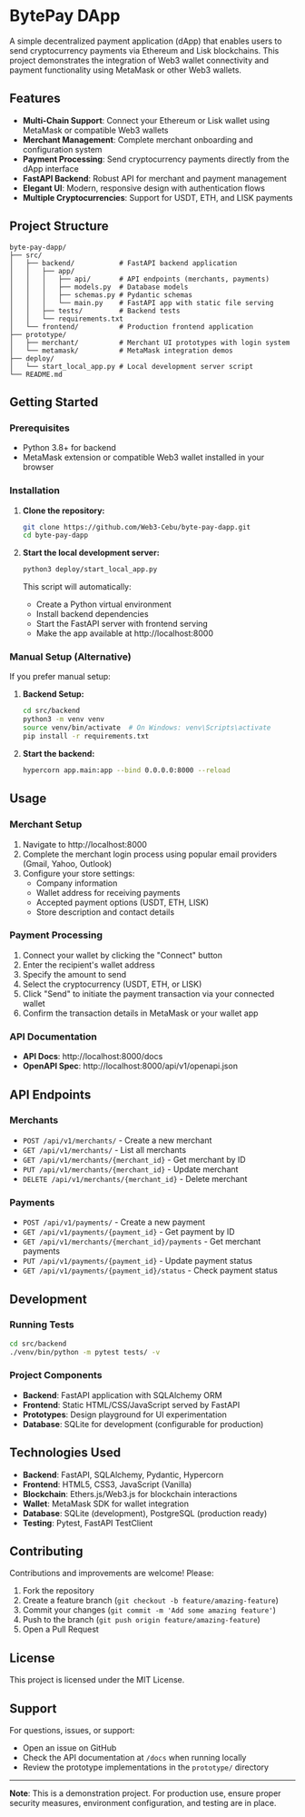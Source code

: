 # BytePay DApp

A simple decentralized payment application (dApp) that enables users to send cryptocurrency payments via Ethereum and Lisk blockchains. This project demonstrates the integration of Web3 wallet connectivity and payment functionality using MetaMask or other Web3 wallets.

## Features

- **Multi-Chain Support**: Connect your Ethereum or Lisk wallet using MetaMask or compatible Web3 wallets
- **Merchant Management**: Complete merchant onboarding and configuration system
- **Payment Processing**: Send cryptocurrency payments directly from the dApp interface
- **FastAPI Backend**: Robust API for merchant and payment management
- **Elegant UI**: Modern, responsive design with authentication flows
- **Multiple Cryptocurrencies**: Support for USDT, ETH, and LISK payments

## Project Structure

```
byte-pay-dapp/
├── src/
│   ├── backend/           # FastAPI backend application
│   │   ├── app/
│   │   │   ├── api/       # API endpoints (merchants, payments)
│   │   │   ├── models.py  # Database models
│   │   │   ├── schemas.py # Pydantic schemas
│   │   │   └── main.py    # FastAPI app with static file serving
│   │   ├── tests/         # Backend tests
│   │   └── requirements.txt
│   └── frontend/          # Production frontend application
├── prototype/
│   ├── merchant/          # Merchant UI prototypes with login system
│   └── metamask/          # MetaMask integration demos
├── deploy/
│   └── start_local_app.py # Local development server script
└── README.md
```

## Getting Started

### Prerequisites

- Python 3.8+ for backend
- MetaMask extension or compatible Web3 wallet installed in your browser

### Installation

1. **Clone the repository:**
   ```bash
   git clone https://github.com/Web3-Cebu/byte-pay-dapp.git
   cd byte-pay-dapp
   ```

2. **Start the local development server:**
   ```bash
   python3 deploy/start_local_app.py
   ```

   This script will automatically:
   - Create a Python virtual environment
   - Install backend dependencies
   - Start the FastAPI server with frontend serving
   - Make the app available at http://localhost:8000

### Manual Setup (Alternative)

If you prefer manual setup:

1. **Backend Setup:**
   ```bash
   cd src/backend
   python3 -m venv venv
   source venv/bin/activate  # On Windows: venv\Scripts\activate
   pip install -r requirements.txt
   ```

2. **Start the backend:**
   ```bash
   hypercorn app.main:app --bind 0.0.0.0:8000 --reload
   ```

## Usage

### Merchant Setup
1. Navigate to http://localhost:8000
2. Complete the merchant login process using popular email providers (Gmail, Yahoo, Outlook)
3. Configure your store settings:
   - Company information
   - Wallet address for receiving payments
   - Accepted payment options (USDT, ETH, LISK)
   - Store description and contact details

### Payment Processing
1. Connect your wallet by clicking the "Connect" button
2. Enter the recipient's wallet address
3. Specify the amount to send
4. Select the cryptocurrency (USDT, ETH, or LISK)
5. Click "Send" to initiate the payment transaction via your connected wallet
6. Confirm the transaction details in MetaMask or your wallet app

### API Documentation
- **API Docs**: http://localhost:8000/docs
- **OpenAPI Spec**: http://localhost:8000/api/v1/openapi.json

## API Endpoints

### Merchants
- `POST /api/v1/merchants/` - Create a new merchant
- `GET /api/v1/merchants/` - List all merchants
- `GET /api/v1/merchants/{merchant_id}` - Get merchant by ID
- `PUT /api/v1/merchants/{merchant_id}` - Update merchant
- `DELETE /api/v1/merchants/{merchant_id}` - Delete merchant

### Payments
- `POST /api/v1/payments/` - Create a new payment
- `GET /api/v1/payments/{payment_id}` - Get payment by ID
- `GET /api/v1/merchants/{merchant_id}/payments` - Get merchant payments
- `PUT /api/v1/payments/{payment_id}` - Update payment status
- `GET /api/v1/payments/{payment_id}/status` - Check payment status

## Development

### Running Tests
```bash
cd src/backend
./venv/bin/python -m pytest tests/ -v
```

### Project Components

- **Backend**: FastAPI application with SQLAlchemy ORM
- **Frontend**: Static HTML/CSS/JavaScript served by FastAPI
- **Prototypes**: Design playground for UI experimentation
- **Database**: SQLite for development (configurable for production)

## Technologies Used

- **Backend**: FastAPI, SQLAlchemy, Pydantic, Hypercorn
- **Frontend**: HTML5, CSS3, JavaScript (Vanilla)
- **Blockchain**: Ethers.js/Web3.js for blockchain interactions
- **Wallet**: MetaMask SDK for wallet integration
- **Database**: SQLite (development), PostgreSQL (production ready)
- **Testing**: Pytest, FastAPI TestClient

## Contributing

Contributions and improvements are welcome! Please:

1. Fork the repository
2. Create a feature branch (`git checkout -b feature/amazing-feature`)
3. Commit your changes (`git commit -m 'Add some amazing feature'`)
4. Push to the branch (`git push origin feature/amazing-feature`)
5. Open a Pull Request

## License

This project is licensed under the MIT License.

## Support

For questions, issues, or support:
- Open an issue on GitHub
- Check the API documentation at `/docs` when running locally
- Review the prototype implementations in the `prototype/` directory

---

**Note**: This is a demonstration project. For production use, ensure proper security measures, environment configuration, and testing are in place.